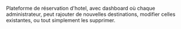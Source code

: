 Plateforme de réservation d'hotel, avec dashboard où chaque administrateur, peut rajouter de nouvelles destinations, modifier celles existantes, ou tout simplement les supprimer.
